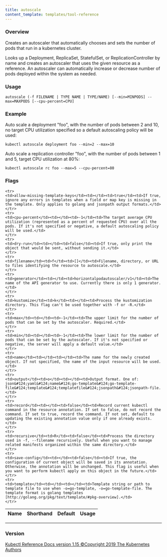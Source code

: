 ```yaml
---
title: autoscale
content_template: templates/tool-reference
---
```


### Overview
Creates an autoscaler that automatically chooses and sets the number of pods that run in a kubernetes cluster.

 Looks up a Deployment, ReplicaSet, StatefulSet, or ReplicationController by name and creates an autoscaler that uses the given resource as a reference. An autoscaler can automatically increase or decrease number of pods deployed within the system as needed.

### Usage

`autoscale (-f FILENAME | TYPE NAME | TYPE/NAME) [--min=MINPODS] --max=MAXPODS [--cpu-percent=CPU]`


### Example

 Auto scale a deployment "foo", with the number of pods between 2 and 10, no target CPU utilization specified so a default autoscaling policy will be used:

```shell
kubectl autoscale deployment foo --min=2 --max=10
```

 Auto scale a replication controller "foo", with the number of pods between 1 and 5, target CPU utilization at 80%:

```shell
kubectl autoscale rc foo --max=5 --cpu-percent=80
```




### Flags

<div class="table-responsive"><table class="table table-bordered">
<thead class="thead-light">
<tr>
            <th>Name</th>
            <th>Shorthand</th>
            <th>Default</th>
            <th>Usage</th>
        </tr>
    </thead>
    <tbody>
    
    <tr>
    <td>allow-missing-template-keys</td><td></td><td>true</td><td>If true, ignore any errors in templates when a field or map key is missing in the template. Only applies to golang and jsonpath output formats.</td>
    </tr>
    <tr>
    <td>cpu-percent</td><td></td><td>-1</td><td>The target average CPU utilization (represented as a percent of requested CPU) over all the pods. If it's not specified or negative, a default autoscaling policy will be used.</td>
    </tr>
    <tr>
    <td>dry-run</td><td></td><td>false</td><td>If true, only print the object that would be sent, without sending it.</td>
    </tr>
    <tr>
    <td>filename</td><td>f</td><td>[]</td><td>Filename, directory, or URL to files identifying the resource to autoscale.</td>
    </tr>
    <tr>
    <td>generator</td><td></td><td>horizontalpodautoscaler/v1</td><td>The name of the API generator to use. Currently there is only 1 generator.</td>
    </tr>
    <tr>
    <td>kustomize</td><td>k</td><td></td><td>Process the kustomization directory. This flag can't be used together with -f or -R.</td>
    </tr>
    <tr>
    <td>max</td><td></td><td>-1</td><td>The upper limit for the number of pods that can be set by the autoscaler. Required.</td>
    </tr>
    <tr>
    <td>min</td><td></td><td>-1</td><td>The lower limit for the number of pods that can be set by the autoscaler. If it's not specified or negative, the server will apply a default value.</td>
    </tr>
    <tr>
    <td>name</td><td></td><td></td><td>The name for the newly created object. If not specified, the name of the input resource will be used.</td>
    </tr>
    <tr>
    <td>output</td><td>o</td><td></td><td>Output format. One of: json&#124;yaml&#124;name&#124;go-template&#124;go-template-file&#124;template&#124;templatefile&#124;jsonpath&#124;jsonpath-file.</td>
    </tr>
    <tr>
    <td>record</td><td></td><td>false</td><td>Record current kubectl command in the resource annotation. If set to false, do not record the command. If set to true, record the command. If not set, default to updating the existing annotation value only if one already exists.</td>
    </tr>
    <tr>
    <td>recursive</td><td>R</td><td>false</td><td>Process the directory used in -f, --filename recursively. Useful when you want to manage related manifests organized within the same directory.</td>
    </tr>
    <tr>
    <td>save-config</td><td></td><td>false</td><td>If true, the configuration of current object will be saved in its annotation. Otherwise, the annotation will be unchanged. This flag is useful when you want to perform kubectl apply on this object in the future.</td>
    </tr>
    <tr>
    <td>template</td><td></td><td></td><td>Template string or path to template file to use when -o=go-template, -o=go-template-file. The template format is golang templates [http://golang.org/pkg/text/template/#pkg-overview].</td>
    </tr>
</tbody>
</table></div>




<hr>


### Version
<div class="kubectl-reference-copyright">

<a href="https://github.com/kubernetes/kubernetes">Kubectl Reference Docs version 1.15 &#xa9;Copyright 2019 The Kubernetes Authors</a>
</div>

